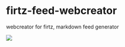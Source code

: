 firtz-feed-webcreator
=====================

webcreator for firtz, markdown feed generator

<img src="https://raw.github.com/McCouman/firtz-feed-webcreator/master/screenshot.png">
